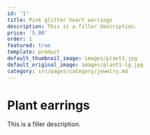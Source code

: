 ```yaml
---
id: '1'
title: Pink glitter heart earrings
description: This is a filler description.
price: '5.00'
order: 1
featured: true
template: product
default_thumbnail_image: images/plant1.jpg
default_original_image: images/plant1-lg.jpg
category: src/pages/category/jewelry.md
---
```

# Plant earrings

This is a filler description.
